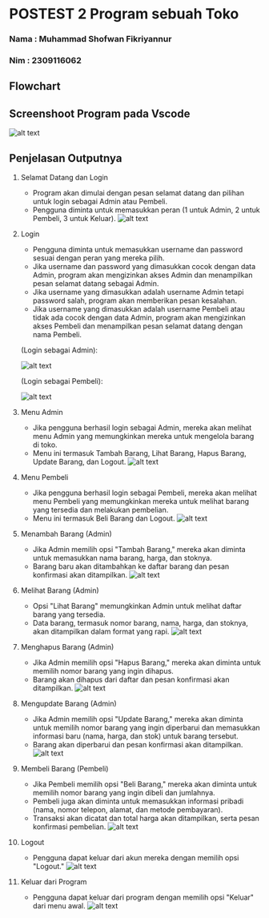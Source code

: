 # POSTEST 2 Program sebuah Toko


### Nama : Muhammad Shofwan Fikriyannur
### Nim  : 2309116062


## Flowchart




## Screenshoot Program pada Vscode

![alt text](https://github.com/Shfwwanf/MShofwanF_Postest2/blob/main/Postest2/code.png?raw=true)



## Penjelasan Outputnya  
1. Selamat Datang dan Login
    - Program akan dimulai dengan pesan selamat datang dan pilihan untuk login sebagai Admin atau Pembeli.
    - Pengguna diminta untuk memasukkan peran (1 untuk Admin, 2 untuk Pembeli, 3 untuk Keluar).
![alt text](https://github.com/Shfwwanf/MShofwanF_Postest2/blob/main/Postest2/1%20hal%20utama.jpg?raw=true)


2. Login
    - Pengguna diminta untuk memasukkan username dan password sesuai dengan peran yang mereka pilih.
    - Jika username dan password yang dimasukkan cocok dengan data Admin, program akan mengizinkan akses Admin dan menampilkan pesan selamat datang sebagai Admin.
    - Jika username yang dimasukkan adalah username Admin tetapi password salah, program akan memberikan pesan kesalahan.
    - Jika username yang dimasukkan adalah username Pembeli atau tidak ada cocok dengan data Admin, program akan mengizinkan akses Pembeli dan menampilkan pesan selamat datang dengan nama Pembeli.

   (Login sebagai Admin):
   
   ![alt text](https://github.com/Shfwwanf/MShofwanF_Postest2/blob/main/Postest2/2%20login%20admin.jpg?raw=true)

   
   (Login sebagai Pembeli):
   
   ![alt text](https://github.com/Shfwwanf/MShofwanF_Postest2/blob/main/Postest2/2%20login%20pembeli.jpg?raw=true)


4. Menu Admin
    - Jika pengguna berhasil login sebagai Admin, mereka akan melihat menu Admin yang memungkinkan mereka untuk mengelola barang di toko.
    - Menu ini termasuk Tambah Barang, Lihat Barang, Hapus Barang, Update Barang, dan Logout.
![alt text](https://github.com/Shfwwanf/MShofwanF_Postest2/blob/main/Postest2/3%20menu%20admin.jpg?raw=true)




5. Menu Pembeli
    - Jika pengguna berhasil login sebagai Pembeli, mereka akan melihat menu Pembeli yang memungkinkan mereka untuk melihat barang yang tersedia dan melakukan pembelian.
    - Menu ini termasuk Beli Barang dan Logout.
![alt text](https://github.com/Shfwwanf/MShofwanF_Postest2/blob/main/Postest2/3%20menu%20pembeli.jpg?raw=true)


6. Menambah Barang (Admin)
    - Jika Admin memilih opsi "Tambah Barang," mereka akan diminta untuk memasukkan nama barang, harga, dan stoknya.
    - Barang baru akan ditambahkan ke daftar barang dan pesan konfirmasi akan ditampilkan.
![alt text](https://github.com/Shfwwanf/MShofwanF_Postest2/blob/main/Postest2/4%20tambah%20brg.jpg?raw=true)


7. Melihat Barang (Admin)
    - Opsi "Lihat Barang" memungkinkan Admin untuk melihat daftar barang yang tersedia.
    - Data barang, termasuk nomor barang, nama, harga, dan stoknya, akan ditampilkan dalam format yang rapi.
![alt text](https://github.com/Shfwwanf/MShofwanF_Postest2/blob/main/Postest2/5%20lihat%20brg.jpg?raw=true)


8. Menghapus Barang (Admin)
    - Jika Admin memilih opsi "Hapus Barang," mereka akan diminta untuk memilih nomor barang yang ingin dihapus.
    - Barang akan dihapus dari daftar dan pesan konfirmasi akan ditampilkan.
![alt text](https://github.com/Shfwwanf/MShofwanF_Postest2/blob/main/Postest2/6%20hapus%20brg.jpg?raw=true)

      
9. Mengupdate Barang (Admin)
    - Jika Admin memilih opsi "Update Barang," mereka akan diminta untuk memilih nomor barang yang ingin diperbarui dan memasukkan informasi baru (nama, harga, dan stok) untuk barang tersebut.
    - Barang akan diperbarui dan pesan konfirmasi akan ditampilkan.
![alt text](https://github.com/Shfwwanf/MShofwanF_Postest2/blob/main/Postest2/7%20update%20brg.jpg?raw=true)


10. Membeli Barang (Pembeli)
    - Jika Pembeli memilih opsi "Beli Barang," mereka akan diminta untuk memilih nomor barang yang ingin dibeli dan jumlahnya.
    - Pembeli juga akan diminta untuk memasukkan informasi pribadi (nama, nomor telepon, alamat, dan metode pembayaran).
    - Transaksi akan dicatat dan total harga akan ditampilkan, serta pesan konfirmasi pembelian.
![alt text](https://github.com/Shfwwanf/MShofwanF_Postest2/blob/main/Postest2/8%20beli%20brg.jpg?raw=true)


11. Logout
    - Pengguna dapat keluar dari akun mereka dengan memilih opsi "Logout."
![alt text](https://github.com/Shfwwanf/MShofwanF_Postest2/blob/main/Postest2/9%20logout.jpg?raw=true)


12. Keluar dari Program
    - Pengguna dapat keluar dari program dengan memilih opsi "Keluar" dari menu awal.
![alt text](https://github.com/Shfwwanf/MShofwanF_Postest2/blob/main/Postest2/10%20keluar%20program.jpg?raw=true)
